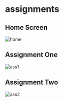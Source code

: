 # assignments

## Home Screen
![home](https://user-images.githubusercontent.com/37219226/223507033-d23e7829-cbfc-4828-9652-7fbfdb79b558.png)

## Assignment One
![ass1](https://user-images.githubusercontent.com/37219226/223507451-3c4f0bd1-723b-4ce5-8bdd-64f7c4adcd3c.png)

## Assignment Two
![ass2](https://user-images.githubusercontent.com/37219226/223507666-3ba2edb3-0dd8-4750-b23e-d343903b170e.png)
